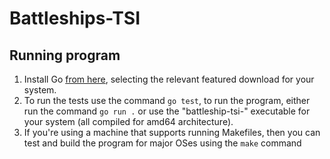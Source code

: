 # Battleships-TSI

## Running program

1. Install Go [from here](https://go.dev/dl/), selecting the relevant featured download for your system.
2. To run the tests use the command `go test`, to run the program, either run the command `go run .` or use the "battleship-tsi-" executable for your system (all compiled for amd64 architecture).
3. If you're using a machine that supports running Makefiles, then you can test and build the program for major OSes using the `make` command
